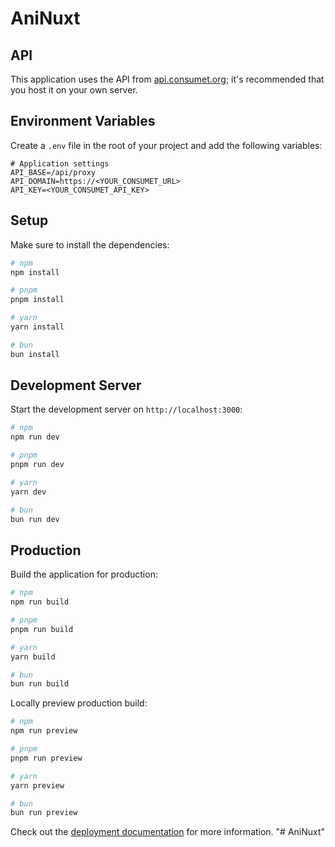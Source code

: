 # AniNuxt 

## API

This application uses the API from [api.consumet.org](https://github.com/consumet/api.consumet.org); it's recommended that you host it on your own server.

## Environment Variables

Create a `.env` file in the root of your project and add the following variables:

```env
# Application settings
API_BASE=/api/proxy
API_DOMAIN=https://<YOUR_CONSUMET_URL>
API_KEY=<YOUR_CONSUMET_API_KEY> 
```

## Setup

Make sure to install the dependencies:

```bash
# npm
npm install

# pnpm
pnpm install

# yarn
yarn install

# bun
bun install
```

## Development Server

Start the development server on `http://localhost:3000`:

```bash
# npm
npm run dev

# pnpm
pnpm run dev

# yarn
yarn dev

# bun
bun run dev
```

## Production

Build the application for production:

```bash
# npm
npm run build

# pnpm
pnpm run build

# yarn
yarn build

# bun
bun run build
```

Locally preview production build:

```bash
# npm
npm run preview

# pnpm
pnpm run preview

# yarn
yarn preview

# bun
bun run preview
```

Check out the [deployment documentation](https://nuxt.com/docs/getting-started/deployment) for more information.
"# AniNuxt" 
